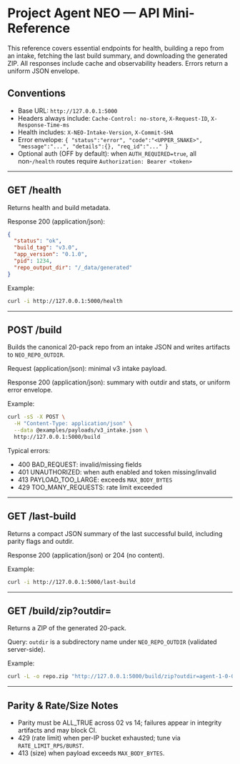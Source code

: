# Project Agent NEO — API Mini-Reference

This reference covers essential endpoints for health, building a repo from an intake, fetching the last build summary, and downloading the generated ZIP. All responses include cache and observability headers. Errors return a uniform JSON envelope.

## Conventions
- Base URL: `http://127.0.0.1:5000`
- Headers always include: `Cache-Control: no-store`, `X-Request-ID`, `X-Response-Time-ms`
- Health includes: `X-NEO-Intake-Version`, `X-Commit-SHA`
- Error envelope: `{ "status":"error", "code":"<UPPER_SNAKE>", "message":"...", "details":{}, "req_id":"..." }`
- Optional auth (OFF by default): when `AUTH_REQUIRED=true`, all non-`/health` routes require `Authorization: Bearer <token>`

---

## GET /health
Returns health and build metadata.

Response 200 (application/json):
```json
{
  "status": "ok",
  "build_tag": "v3.0",
  "app_version": "0.1.0",
  "pid": 1234,
  "repo_output_dir": "/_data/generated"
}
```

Example:
```bash
curl -i http://127.0.0.1:5000/health
```

---

## POST /build
Builds the canonical 20-pack repo from an intake JSON and writes artifacts to `NEO_REPO_OUTDIR`.

Request (application/json): minimal v3 intake payload.

Response 200 (application/json): summary with outdir and stats, or uniform error envelope.

Example:
```bash
curl -sS -X POST \
  -H "Content-Type: application/json" \
  --data @examples/payloads/v3_intake.json \
  http://127.0.0.1:5000/build
```

Typical errors:
- 400 BAD_REQUEST: invalid/missing fields
- 401 UNAUTHORIZED: when auth enabled and token missing/invalid
- 413 PAYLOAD_TOO_LARGE: exceeds `MAX_BODY_BYTES`
- 429 TOO_MANY_REQUESTS: rate limit exceeded

---

## GET /last-build
Returns a compact JSON summary of the last successful build, including parity flags and outdir.

Response 200 (application/json) or 204 (no content).

Example:
```bash
curl -i http://127.0.0.1:5000/last-build
```

---

## GET /build/zip?outdir=<path>
Returns a ZIP of the generated 20-pack.

Query: `outdir` is a subdirectory name under `NEO_REPO_OUTDIR` (validated server-side).

Example:
```bash
curl -L -o repo.zip "http://127.0.0.1:5000/build/zip?outdir=agent-1-0-0"
```

---

## Parity & Rate/Size Notes
- Parity must be ALL_TRUE across 02 vs 14; failures appear in integrity artifacts and may block CI.
- 429 (rate limit) when per-IP bucket exhausted; tune via `RATE_LIMIT_RPS/BURST`.
- 413 (size) when payload exceeds `MAX_BODY_BYTES`.

